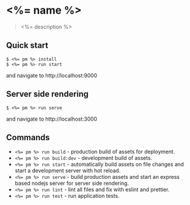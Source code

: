 # <%= name %>

> <%= description %>

## Quick start

```
$ <%= pm %> install
$ <%= pm %> run start
```

and navigate to http://localhost:9000

## Server side rendering

```
$ <%= pm %> run serve
```

and navigate to http://localhost:3000

## Commands

- `<%= pm %> run build` - production build of assets for deployment.
- `<%= pm %> run build:dev` - development build of assets.
- `<%= pm %> run start` - automatically build assets on file changes and start a development server with hot reload.
- `<%= pm %> run serve` - build production assets and start an express based nodejs server for server side rendering.
- `<%= pm %> run lint` - lint all files and fix with eslint and prettier.
- `<%= pm %> run test` - run application tests.
